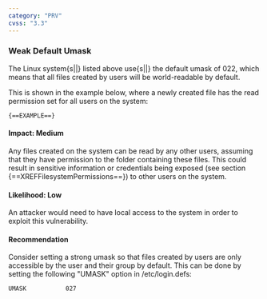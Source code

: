 ```yaml
---
category: "PRV"
cvss: "3.3"
---
```

### Weak Default Umask
The Linux system{s||} listed above use{s||} the default umask of 022, which means that all files created by users will be world-readable by default.

This is shown in the example below, where a newly created file has the read permission set for all users on the system:

```
{==EXAMPLE==}
```
#### Impact: Medium
Any files created on the system can be read by any other users, assuming that they have permission to the folder containing these files. This could result in sensitive information or credentials being exposed (see section {==XREFFilesystemPermissions==}) to other users on the system.
#### Likelihood: Low
An attacker would need to have local access to the system in order to exploit this vulnerability.
#### Recommendation
Consider setting a strong umask so that files created by users are only accessible by the user and their group by default. This can be done by setting the following "UMASK" option in /etc/login.defs:

```
UMASK           027
```
